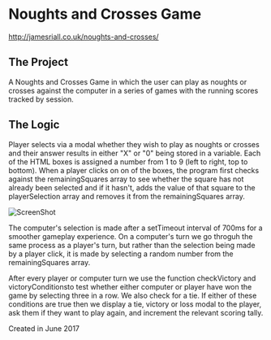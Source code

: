 # Noughts and Crosses Game

http://jamesriall.co.uk/noughts-and-crosses/

## The Project

A Noughts and Crosses Game in which the user can play as noughts or crosses against the computer in a series of games with the running scores tracked by session.

## The Logic

Player selects via a modal whether they wish to play as noughts or crosses and their answer results in either "X" or "0" being stored in a variable. Each of the HTML boxes is assigned a number from 1 to 9 (left to right, top to bottom). When a player clicks on on of the boxes, the program first checks against the remainingSquares array to see whether the square has not already been selected and if it hasn't, adds the value of that square to the playerSelection array and removes it from the remainingSquares array.

![ScreenShot](http://res.cloudinary.com/jamesriall/image/upload/v1469029606/noughts_and_crosses_mock_up_natdsd.png)

The computer's selection is made after a setTimeout interval of 700ms for a smoother gameplay experience. On a computer's turn we go throguh the same process as a player's turn, but rather than the selection being made by a player click, it is made by selecting a random number from the remainingSquares array.

After every player or computer turn we use the function checkVictory and victoryConditionsto test whether either computer or player have won the game by selecting three in a row. We also check for a tie. If either of these conditions are true then we display a tie, victory or loss modal to the player, ask them if they want to play again, and increment the relevant scoring tally.

Created in June 2017